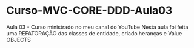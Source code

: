 # Curso-MVC-CORE-DDD-Aula03
Aula 03 - Curso ministrado no meu canal do YouTube
Nesta aula foi feita uma REFATORAÇÃO das classes de entidade, criado heranças e Value OBJECTS
